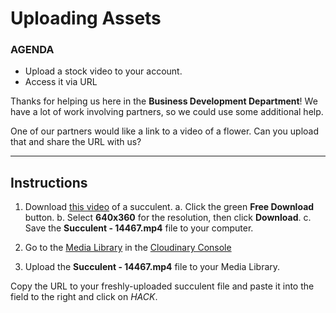 # Uploading Assets

<div class="aside">
<h3>AGENDA</h3>
<ul>
  <li>Upload a stock video to your account.</li>
  <li>Access it via URL</li>
</ul>
</div>

Thanks for helping us here in the **Business Development Department**! We have a lot of work involving partners, so we could use some additional help.

One of our partners would like a link to a video of a flower. Can you upload that and share the URL with us?

******************

## Instructions

1. Download [this video](https://pixabay.com/videos/succulent-lemon-pig-face-flower-14467/) of a succulent.
  a. Click the green **Free Download** button.
  b. Select **640x360** for the resolution, then click **Download**.
  c. Save the **Succulent - 14467.mp4** file to your computer.

2. Go to the [Media Library](https://cloudinary.com/console/media_library?utm_source=twilio&utm_medium=event&utm_campaign=cloudinary-twilioquest-2021) in the [Cloudinary Console](https://cloudinary.com/console?utm_source=twilio&utm_medium=event&utm_campaign=cloudinary-twilioquest-2021) 

3. Upload the **Succulent - 14467.mp4** file to your Media Library.

Copy the URL to your freshly-uploaded succulent file and paste it into the field to the right and click on _HACK_.



    
    


